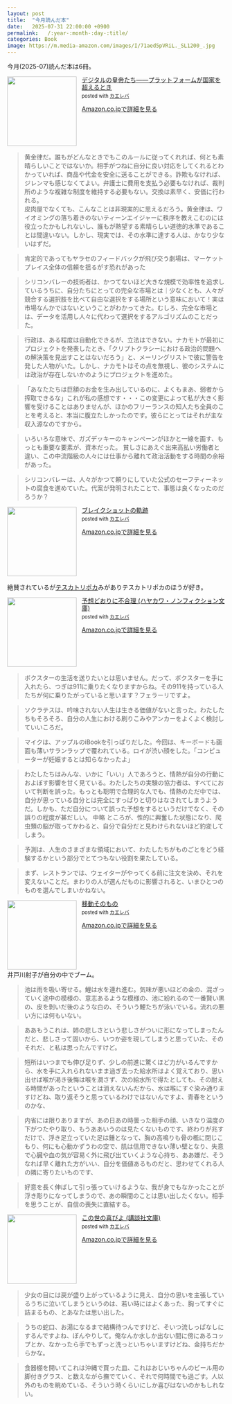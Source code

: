```yaml
---
layout: post
title:  "今月読んだ本"
date:   2025-07-31 22:00:00 +0900
permalink:   /:year-:month-:day-:title/
categories: Book
image: https://m.media-amazon.com/images/I/71aed5pVRiL._SL1200_.jpg
---
```

今月(2025-07)読んだ本は6冊。



<div class="krb-amzlt-box" style="margin-bottom:0px;"><div class="krb-amzlt-image" style="float:left;margin:0px 12px 1px 0px;"><a href="https://amzn.to/41cv6Kc"><img width="160px" src="https://images-na.ssl-images-amazon.com/images/P/B0DFM2TSBQ.09.LZZZZZZZ"></a></div><div class="krb-amzlt-info" style="line-height:120%; margin-bottom: 10px"><div class="krb-amzlt-name" style="margin-bottom:10px;line-height:120%"><a href="https://amzn.to/41cv6Kc" name="amazletlink" target="_blank" rel="nofollow" rel="nofollow">デジタルの皇帝たち――プラットフォームが国家を超えるとき</a><div class="krb-amzlt-powered-date" style="font-size:80%;margin-top:5px;line-height:120%">posted with <a href="https://kaereba.com/wind/" title="amazlet" target="_blank" rel="nofollow" rel="nofollow">カエレバ</a></div></div><div class="krb-amzlt-detail"></div><div class="krb-amzlt-sub-info" style="float: left;"><div class="krb-amzlt-link" style="margin-top: 5px"><a href="https://amzn.to/41cv6Kc" name="amazletlink" target="_blank" rel="nofollow" rel="nofollow">Amazon.co.jpで詳細を見る</a></div></div></div><div class="krb-amzlt-footer" style="clear: left"></div></div>

> 黄金律だ。誰もがどんなときでもこのルールに従ってくれれば、何とも素晴らしいことではないか。相手がつねに自分に良い対応をしてくれるとわかっていれば、商品や代金を安全に送ることができる。詐欺もなければ、ジレンマも感じなくてよい。弁護士に費用を支払う必要もなければ、裁判所のような複雑な制度を維持する必要もない。交換は素早く、安価に行われる。  
皮肉屋でなくても、こんなことは非現実的に思えるだろう。黄金律は、ワイオミングの落ち着きのないティーンエイジャーに秩序を教えこむのには役立ったかもしれないし、誰もが熱望する素晴らしい道徳的水準であることは間違いない。しかし、現実では、その水準に達する人は、かなり少ないはずだ。


> 肯定的であってもヤラセのフィードバックが飛び交う劇場は、マーケットプレイス全体の信頼を揺るがす恐れがあった


> シリコンバレーの技術者は、かつてないほど大きな規模で効率性を追求しているうちに、自分たちにとっての完全な市場とは｜少なくとも、人々が競合する選択肢を比べて自由な選択をする場所という意味において！実は市場なんかではないということがわかってきた。むしろ、完全な市場とは、データを活用し人々に代わって選択をするアルゴリズムのことだった。

> 行政は、ある程度は自動化できるが、立法はできない。ナカモトが最初にプロジェクトを発表したとき、「クリプトクラシーにおける政治的問題への解決策を見出すことはないだろう」と、メーリングリストで彼に警告を発した人物がいた。しかし、ナカモトはその点を無視し、彼のシステムには政治が存在しないかのようにプロジェクトを進めた。

> 「あなたたちは巨額のお金を生み出しているのに、よくもまあ、弱者から搾取できるな」これが私の感想です・・・この変更によって私が大きく影響を受けることはありませんが、ほかのフリーランスの知人たち全員のことを考えると、本当に腹立たしかったのです。彼らにとってはそれが主な収入源なのですから。

> いろいろな意味で、ガズデッキーのキャンペーンがほかと一線を画す、もっとも重要な要素が、資本だった。
  貧しさにあえぐ出来高払い労働者と違い、この中流階級の人々には仕事から離れて政治活動をする時間の余裕があった。

> シリコンバレーは、人々がかつて頼りにしていた公式のセーフティーネットの腐食を進めていた。代案が発明されたことで、事態は良くなったのだろうか？


<div class="krb-amzlt-box" style="margin-bottom:0px;"><div class="krb-amzlt-image" style="float:left;margin:0px 12px 1px 0px;"><a href="https://amzn.to/4mhGyw7"><img width="160px" src="https://images-na.ssl-images-amazon.com/images/P/B0DZ5YFSGG.09.LZZZZZZZ"></a></div><div class="krb-amzlt-info" style="line-height:120%; margin-bottom: 10px"><div class="krb-amzlt-name" style="margin-bottom:10px;line-height:120%"><a href="https://amzn.to/4mhGyw7" name="amazletlink" target="_blank" rel="nofollow" rel="nofollow">ブレイクショットの軌跡</a><div class="krb-amzlt-powered-date" style="font-size:80%;margin-top:5px;line-height:120%">posted with <a href="https://kaereba.com/wind/" title="amazlet" target="_blank" rel="nofollow" rel="nofollow">カエレバ</a></div></div><div class="krb-amzlt-detail"></div><div class="krb-amzlt-sub-info" style="float: left;"><div class="krb-amzlt-link" style="margin-top: 5px"><a href="https://amzn.to/4mhGyw7" name="amazletlink" target="_blank" rel="nofollow" rel="nofollow">Amazon.co.jpで詳細を見る</a></div></div></div><div class="krb-amzlt-footer" style="clear: left"></div></div>


絶賛されているが[テスカトリポカ](https://amzn.to/44WpSET)みがありテスカトリポカのほうが好き。




<div class="krb-amzlt-box" style="margin-bottom:0px;"><div class="krb-amzlt-image" style="float:left;margin:0px 12px 1px 0px;"><a href="https://amzn.to/4597OGg"><img width="160px" src="https://images-na.ssl-images-amazon.com/images/P/B00K1A75N4.09.LZZZZZZZ"></a></div><div class="krb-amzlt-info" style="line-height:120%; margin-bottom: 10px"><div class="krb-amzlt-name" style="margin-bottom:10px;line-height:120%"><a href="https://amzn.to/4597OGg" name="amazletlink" target="_blank" rel="nofollow" rel="nofollow">予想どおりに不合理 (ハヤカワ・ノンフィクション文庫)</a><div class="krb-amzlt-powered-date" style="font-size:80%;margin-top:5px;line-height:120%">posted with <a href="https://kaereba.com/wind/" title="amazlet" target="_blank" rel="nofollow" rel="nofollow">カエレバ</a></div></div><div class="krb-amzlt-detail"></div><div class="krb-amzlt-sub-info" style="float: left;"><div class="krb-amzlt-link" style="margin-top: 5px"><a href="https://amzn.to/4597OGg" name="amazletlink" target="_blank" rel="nofollow" rel="nofollow">Amazon.co.jpで詳細を見る</a></div></div></div><div class="krb-amzlt-footer" style="clear: left"></div></div>

> ボクスターの生活を送りたいとは思いません。だって、ボクスターを手に入れたら、つぎは911に乗りたくなりますからね。その911を持っている人たちが何に乗りたがっていると思います？フェラーリですよ。


> ソクラテスは、吟味されない人生は生きる価値がないと言った。わたしたちもそろそろ、自分の人生における刷りこみやアンカーをよくよく検討していいころだ。


> マイクは、アップルのiBookを引っぱりだした。今回は、キーボードも画面も薄いサランラップで覆われている。ロイが渋い顔をした。「コンピューターが妊娠するとは知らなかったよ」



> わたしたちはみんな、いかに「いい」人であろうと、情熱が自分の行動におよぼす影響を甘く見ている。わたしたちの実験の協力者は、すべてにおいて判断を誤った。もっとも聡明で合理的な人でも、情熱のただ中では、自分が思っている自分とは完全にすっぱりと切りはなされてしまうようだ。しかも、ただ自分について誤った予想をするというだけでなく、その誤りの程度が甚だしい。
  中略
  ところが、性的に興奮した状態になり、爬虫類の脳が取ってかわると、自分で自分だと見わけられないほど豹変してしまう。


> 予測は、人生のさまざまな領域において、わたしたちがものごとをどう経験するかという部分でとてつもない役割を果たしている。

> まず、レストランでは、ウェイターがやってくる前に注文を決め、それを変えないことだ。まわりの人が選んだものに影響されると、いまひとつのものを選んでしまいかねない。


<div class="krb-amzlt-box" style="margin-bottom:0px;"><div class="krb-amzlt-image" style="float:left;margin:0px 12px 1px 0px;"><a href="https://amzn.to/45jiSRl"><img width="160px" src="https://images-na.ssl-images-amazon.com/images/P/B0F5PZ3HZQ.09.LZZZZZZZ"></a></div><div class="krb-amzlt-info" style="line-height:120%; margin-bottom: 10px"><div class="krb-amzlt-name" style="margin-bottom:10px;line-height:120%"><a href="https://amzn.to/45jiSRl" name="amazletlink" target="_blank" rel="nofollow" rel="nofollow">移動そのもの</a><div class="krb-amzlt-powered-date" style="font-size:80%;margin-top:5px;line-height:120%">posted with <a href="https://kaereba.com/wind/" title="amazlet" target="_blank" rel="nofollow" rel="nofollow">カエレバ</a></div></div><div class="krb-amzlt-detail"></div><div class="krb-amzlt-sub-info" style="float: left;"><div class="krb-amzlt-link" style="margin-top: 5px"><a href="https://amzn.to/45jiSRl" name="amazletlink" target="_blank" rel="nofollow" rel="nofollow">Amazon.co.jpで詳細を見る</a></div></div></div><div class="krb-amzlt-footer" style="clear: left"></div></div>
井戸川射子が自分の中でブーム。

> 池は雨を吸い寄せる。鯉は水を連れ進む。気味が悪いほどの金の、混ざっていく途中の模様の、意志あるような模様の、池に紛れるので一番賢い黒の、皮を剝いだ後のような白の、そういう鯉たちが泳いでいる。流れの悪い方には何もいない。


> ああもうこれは、姉の悲しさという悲しさがついに形になってしまったんだと、悲しさって固いから、いつか姿を現してしまうと思っていた、そのそれだ、と私は思ったんですけど。


> 短所はいつまでも伸び足りず、少しの前進に驚くほど力がいるんですから、水を手に入れられないまま過ぎ去った給水所はよく覚えており、思い出せば喉が渇き後悔は喉を潤さず、次の給水所で得たとしても、その耐える時間があったということは消えないんだから、水は喉にすぐ染み通りますけどね、取り返そうと思っているわけではないんですよ、青春をというのかな、


> 内省には限りありますが、あの日あの時曇った相手の顔、いきなり温度の下がつたやり取り、もうああいうのは見たくないものです、終わりが兆すだけで、浮き足立っていた足は鍾となって、胸の高鳴りも骨の檻に閉じこもり、何にも心動かずうわの空で、肌は信用できない薄い壁となり、失意で心臓や血の気が容易く外に飛び出ていくような心持ち、ああ嫌だ、そうなれば早く離れた方がいい、自分を価値あるものだと、思わせてくれる人の隣に寄りたいものです、


> 好意を長く伸ばして引っ張っていけるような、我が身でもなかったことが浮き彫りになってしまうので、あの瞬間のことは思い出したくない。相手を思うことが、自信の喪失に直結する。


<div class="krb-amzlt-box" style="margin-bottom:0px;"><div class="krb-amzlt-image" style="float:left;margin:0px 12px 1px 0px;"><a href="https://amzn.to/4l965qh"><img width="160px" src="https://images-na.ssl-images-amazon.com/images/P/B0DJLV2QHR.09.LZZZZZZZ"></a></div><div class="krb-amzlt-info" style="line-height:120%; margin-bottom: 10px"><div class="krb-amzlt-name" style="margin-bottom:10px;line-height:120%"><a href="https://amzn.to/4l965qh" name="amazletlink" target="_blank" rel="nofollow" rel="nofollow">この世の喜びよ (講談社文庫)</a><div class="krb-amzlt-powered-date" style="font-size:80%;margin-top:5px;line-height:120%">posted with <a href="https://kaereba.com/wind/" title="amazlet" target="_blank" rel="nofollow" rel="nofollow">カエレバ</a></div></div><div class="krb-amzlt-detail"></div><div class="krb-amzlt-sub-info" style="float: left;"><div class="krb-amzlt-link" style="margin-top: 5px"><a href="https://amzn.to/4l965qh" name="amazletlink" target="_blank" rel="nofollow" rel="nofollow">Amazon.co.jpで詳細を見る</a></div></div></div><div class="krb-amzlt-footer" style="clear: left"></div></div>

> 少女の目には戻が盛り上がっているように見え、自分の思いを主張しているうちに泣いてしまうというのは、若い時にはよくあった、胸ってすぐに詰まるもの、とあなたは思い出した。

> うちの蛇口、お湯になるまで結構待つんですけど、そいつ流しっぱなしにするんですよね、ぼんやりして。俺なんか水しか出ない間に傍にあるコップとか、なかったら手でもずっと洗っといちゃいますけどね、金持ちだからかな。


> 食器棚を開いてこれは沖縄で買った皿、これはおじいちゃんのビール用の脚付きグラス、と数えながら撫でていく、それで何時間でも過ごす。人以外のものを眺めている、そういう時くらいにしか喜びはないのかもしれない。


